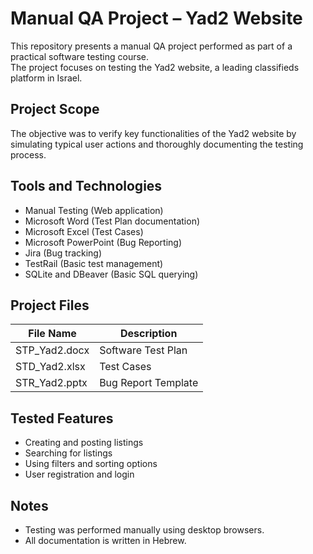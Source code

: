 # Manual QA Project – Yad2 Website

This repository presents a manual QA project performed as part of a practical software testing course.  
The project focuses on testing the Yad2 website, a leading classifieds platform in Israel.

## Project Scope

The objective was to verify key functionalities of the Yad2 website by simulating typical user actions and thoroughly documenting the testing process.

## Tools and Technologies

- Manual Testing (Web application)
- Microsoft Word (Test Plan documentation)
- Microsoft Excel (Test Cases)
- Microsoft PowerPoint (Bug Reporting)
- Jira (Bug tracking)
- TestRail (Basic test management)
- SQLite and DBeaver (Basic SQL querying)

## Project Files

| File Name           | Description                             |
|---------------------|---------------------------------------|
| STP_Yad2.docx       | Software Test Plan                     |
| STD_Yad2.xlsx       | Test Cases                            |
| STR_Yad2.pptx       | Bug Report Template                    |

## Tested Features

- Creating and posting listings
- Searching for listings
- Using filters and sorting options
- User registration and login

## Notes

- Testing was performed manually using desktop browsers.
- All documentation is written in Hebrew.
